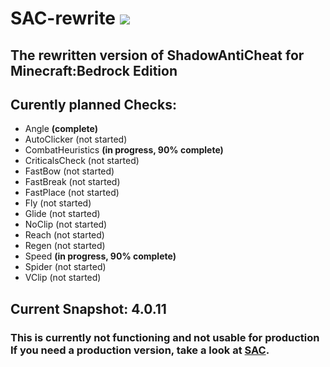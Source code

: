 # SAC-rewrite [![](https://img.shields.io/github/license/DarkWav/SAC-rewrite.svg?label=License)](https://github.com/DarkWav/SAC-rewrite/blob/master/LICENSE)
## The rewritten version of ShadowAntiCheat for Minecraft:Bedrock Edition

## Curently planned Checks:
- Angle <b>(complete)</b>
- AutoClicker (not started)
- CombatHeuristics <b>(in progress, 90% complete)</b>
- CriticalsCheck (not started)
- FastBow (not started)
- FastBreak (not started)
- FastPlace (not started)
- Fly (not started)
- Glide (not started)
- NoClip (not started)
- Reach (not started)
- Regen (not started)
- Speed <b>(in progress, 90% complete)</b>
- Spider (not started)
- VClip (not started)

## Current Snapshot: 4.0.11
### This is currently not functioning and not usable for production<br>If you need a production version, take a look at [SAC](https://github.com/DarkWav/SAC).
